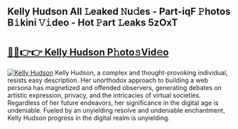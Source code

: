 ## Kelly Hudson All 𝙻eaked 𝙽u𝚍es - Part-iqF 𝙿hotos B𝚒kini 𝚅𝚒deo - Hot 𝙿art 𝙻eaks 5zOxT

# <h2><a href="http://ld4wucu.urlbe.top/?page=Kelly+Hudson">🔗🔗👉👉 Kelly Hudson P𝚑oto𝚜Vid𝚎o</a></h2>

[![Kelly Hudson](https://i.imgur.com/eBuTRDB.gif)](http://ld4wucu.urlbe.top/?page=Kelly+Hudson)
Kelly Hudson, a complex and thought-provoking individual, resists easy description. Her unorthodox approach to building a web persona has magnetized and offended observers, generating debates on artistic expression, privacy, and the intricacies of virtual societies. Regardless of her future endeavors, her significance in the digital age is undeniable. Fueled by an unyielding resolve and undeniable enchantment, Kelly Hudson progress in the digital realm is unyielding.

